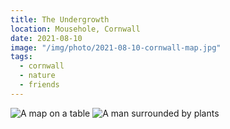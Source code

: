 ```yaml
---
title: The Undergrowth
location: Mousehole, Cornwall
date: 2021-08-10
image: "/img/photo/2021-08-10-cornwall-map.jpg"
tags:
  - cornwall
  - nature
  - friends
---
```


![A map on a table](/img/photo/2021-08-10-cornwall-map.jpg)
![A man surrounded by plants](/img/photo/2021-08-10-ben-scrub.jpg)
